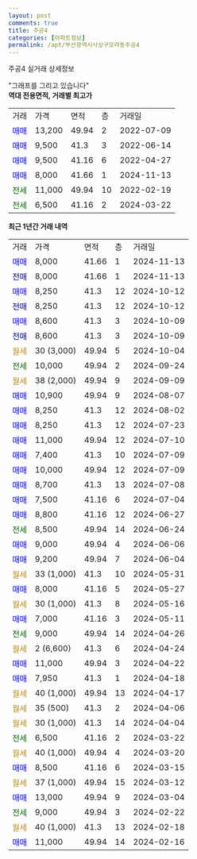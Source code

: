 ```yaml
---
layout: post
comments: true
title: 주공4
categories: [아파트정보]
permalink: /apt/부산광역시사상구모라동주공4
---
```


주공4 실거래 상세정보

<script type="text/javascript">
  google.charts.load('current', {'packages':['line', 'corechart']});
  google.charts.setOnLoadCallback(drawChart);

  function drawChart() {
    var data = new google.visualization.DataTable();
    data.addColumn('date', '거래일');
    data.addColumn('number', "매매");
    data.addColumn('number', "전세");
    data.addColumn('number', "전매");

    data.addRows([[new Date(Date.parse("2024-11-13")), 8000, null, null], [new Date(Date.parse("2024-11-13")), null, null, 8000], [new Date(Date.parse("2024-10-12")), 8250, null, null], [new Date(Date.parse("2024-10-12")), null, null, 8250], [new Date(Date.parse("2024-10-09")), 8600, null, null], [new Date(Date.parse("2024-10-09")), null, null, 8600], [new Date(Date.parse("2024-10-04")), null, null, null], [new Date(Date.parse("2024-09-24")), null, 10000, null], [new Date(Date.parse("2024-09-09")), null, null, null], [new Date(Date.parse("2024-08-07")), 10900, null, null], [new Date(Date.parse("2024-08-02")), 8250, null, null], [new Date(Date.parse("2024-07-23")), 8250, null, null], [new Date(Date.parse("2024-07-10")), 11000, null, null], [new Date(Date.parse("2024-07-09")), 7400, null, null], [new Date(Date.parse("2024-07-09")), 10000, null, null], [new Date(Date.parse("2024-07-08")), 8700, null, null], [new Date(Date.parse("2024-07-04")), 7500, null, null], [new Date(Date.parse("2024-06-27")), 8800, null, null], [new Date(Date.parse("2024-06-24")), null, 8500, null], [new Date(Date.parse("2024-06-06")), 9000, null, null], [new Date(Date.parse("2024-06-04")), 9200, null, null], [new Date(Date.parse("2024-05-31")), null, null, null], [new Date(Date.parse("2024-05-27")), 8000, null, null], [new Date(Date.parse("2024-05-16")), null, null, null], [new Date(Date.parse("2024-05-11")), 7000, null, null], [new Date(Date.parse("2024-04-26")), null, 9000, null], [new Date(Date.parse("2024-04-24")), null, null, null], [new Date(Date.parse("2024-04-22")), 11000, null, null], [new Date(Date.parse("2024-04-18")), 7950, null, null], [new Date(Date.parse("2024-04-17")), null, null, null], [new Date(Date.parse("2024-04-06")), null, null, null], [new Date(Date.parse("2024-04-04")), null, null, null], [new Date(Date.parse("2024-03-22")), null, 6500, null], [new Date(Date.parse("2024-03-20")), null, null, null], [new Date(Date.parse("2024-03-15")), 8500, null, null], [new Date(Date.parse("2024-03-12")), null, null, null], [new Date(Date.parse("2024-03-04")), 13000, null, null], [new Date(Date.parse("2024-02-22")), null, 9000, null], [new Date(Date.parse("2024-02-18")), null, null, null], [new Date(Date.parse("2024-02-16")), 11000, null, null]]);

    var options = {
      hAxis: {
        format: 'yyyy/MM/dd'
      },    
      lineWidth: 0,
      pointsVisible: true,    
      title: '최근 1년간 유형별 실거래가 분포',
      legend: { position: 'bottom' }
    };

    var formatter = new google.visualization.NumberFormat({pattern:'###,###'} );
    formatter.format(data, 1);
    formatter.format(data, 2);
    
    setTimeout(function() {
        var chart = new google.visualization.LineChart(document.getElementById('columnchart_material'));
        chart.draw(data, (options));
        document.getElementById('loading').style.display = 'none';
    }, 200);
  }
</script>


<div id="loading" style="z-index:20; display: block; margin-left: 0px">"그래프를 그리고 있습니다"</div>
<div id="columnchart_material" style="width: 95%; margin-left: 0px; display: block"></div>
<!-- contents start -->
<b>역대 전용면적, 거래별 최고가</b>
<table class="sortable">
    <tr>
      <td>거래</td>
      <td>가격</td>
      <td>면적</td>
      <td>층</td>
      <td>거래일</td>
    </tr>
        <tr>
          <td><a style="color: blue">매매</a></td>
          <td>13,200</td>
          <td>49.94</td>
          <td>2</td>
          <td>2022-07-09</td>
        </tr>            <tr>
          <td><a style="color: blue">매매</a></td>
          <td>9,500</td>
          <td>41.3</td>
          <td>3</td>
          <td>2022-06-14</td>
        </tr>            <tr>
          <td><a style="color: blue">매매</a></td>
          <td>9,500</td>
          <td>41.16</td>
          <td>6</td>
          <td>2022-04-27</td>
        </tr>            <tr>
          <td><a style="color: blue">매매</a></td>
          <td>8,000</td>
          <td>41.66</td>
          <td>1</td>
          <td>2024-11-13</td>
        </tr>        
        <tr>
              <td><a style="color: darkgreen">전세</a></td>
              <td>11,000</td>
              <td>49.94</td>
              <td>10</td>
              <td>2022-02-19</td>
            </tr>            <tr>
              <td><a style="color: darkgreen">전세</a></td>
              <td>6,500</td>
              <td>41.16</td>
              <td>2</td>
              <td>2024-03-22</td>
            </tr>        
    
</table>

<b>최근 1년간 거래 내역</b>

<table class="sortable">
    <tr>
      <td>거래</td>
      <td>가격</td>
      <td>면적</td>
      <td>층</td>
      <td>거래일</td>
    </tr>
    <tr>
      <td><a style="color: blue">매매</a></td>
      <td>8,000</td>
      <td>41.66</td>
      <td>1</td>
      <td>2024-11-13</td>
    </tr>          <tr>
      <td><a style="color: darkblue">전매</a></td>
      <td>8,000</td>
      <td>41.66</td>
      <td>1</td>
      <td>2024-11-13</td>
    </tr>          <tr>
      <td><a style="color: blue">매매</a></td>
      <td>8,250</td>
      <td>41.3</td>
      <td>12</td>
      <td>2024-10-12</td>
    </tr>          <tr>
      <td><a style="color: darkblue">전매</a></td>
      <td>8,250</td>
      <td>41.3</td>
      <td>12</td>
      <td>2024-10-12</td>
    </tr>          <tr>
      <td><a style="color: blue">매매</a></td>
      <td>8,600</td>
      <td>41.3</td>
      <td>3</td>
      <td>2024-10-09</td>
    </tr>          <tr>
      <td><a style="color: darkblue">전매</a></td>
      <td>8,600</td>
      <td>41.3</td>
      <td>3</td>
      <td>2024-10-09</td>
    </tr>          <tr>
      <td><a style="color: darkgoldenrod">월세</a></td>
      <td>30 (3,000)</td>
      <td>49.94</td>
      <td>5</td>
      <td>2024-10-04</td>
    </tr>          <tr>
      <td><a style="color: darkgreen">전세</a></td>
      <td>10,000</td>
      <td>49.94</td>
      <td>2</td>
      <td>2024-09-24</td>
    </tr>          <tr>
      <td><a style="color: darkgoldenrod">월세</a></td>
      <td>38 (2,000)</td>
      <td>49.94</td>
      <td>9</td>
      <td>2024-09-09</td>
    </tr>          <tr>
      <td><a style="color: blue">매매</a></td>
      <td>10,900</td>
      <td>49.94</td>
      <td>9</td>
      <td>2024-08-07</td>
    </tr>          <tr>
      <td><a style="color: blue">매매</a></td>
      <td>8,250</td>
      <td>41.3</td>
      <td>12</td>
      <td>2024-08-02</td>
    </tr>          <tr>
      <td><a style="color: blue">매매</a></td>
      <td>8,250</td>
      <td>41.3</td>
      <td>12</td>
      <td>2024-07-23</td>
    </tr>          <tr>
      <td><a style="color: blue">매매</a></td>
      <td>11,000</td>
      <td>49.94</td>
      <td>12</td>
      <td>2024-07-10</td>
    </tr>          <tr>
      <td><a style="color: blue">매매</a></td>
      <td>7,400</td>
      <td>41.3</td>
      <td>10</td>
      <td>2024-07-09</td>
    </tr>          <tr>
      <td><a style="color: blue">매매</a></td>
      <td>10,000</td>
      <td>49.94</td>
      <td>12</td>
      <td>2024-07-09</td>
    </tr>          <tr>
      <td><a style="color: blue">매매</a></td>
      <td>8,700</td>
      <td>41.3</td>
      <td>13</td>
      <td>2024-07-08</td>
    </tr>          <tr>
      <td><a style="color: blue">매매</a></td>
      <td>7,500</td>
      <td>41.16</td>
      <td>6</td>
      <td>2024-07-04</td>
    </tr>          <tr>
      <td><a style="color: blue">매매</a></td>
      <td>8,800</td>
      <td>41.16</td>
      <td>12</td>
      <td>2024-06-27</td>
    </tr>          <tr>
      <td><a style="color: darkgreen">전세</a></td>
      <td>8,500</td>
      <td>49.94</td>
      <td>14</td>
      <td>2024-06-24</td>
    </tr>          <tr>
      <td><a style="color: blue">매매</a></td>
      <td>9,000</td>
      <td>49.94</td>
      <td>4</td>
      <td>2024-06-06</td>
    </tr>          <tr>
      <td><a style="color: blue">매매</a></td>
      <td>9,200</td>
      <td>49.94</td>
      <td>7</td>
      <td>2024-06-04</td>
    </tr>          <tr>
      <td><a style="color: darkgoldenrod">월세</a></td>
      <td>33 (1,000)</td>
      <td>41.3</td>
      <td>10</td>
      <td>2024-05-31</td>
    </tr>          <tr>
      <td><a style="color: blue">매매</a></td>
      <td>8,000</td>
      <td>41.16</td>
      <td>5</td>
      <td>2024-05-27</td>
    </tr>          <tr>
      <td><a style="color: darkgoldenrod">월세</a></td>
      <td>30 (1,000)</td>
      <td>41.3</td>
      <td>8</td>
      <td>2024-05-16</td>
    </tr>          <tr>
      <td><a style="color: blue">매매</a></td>
      <td>7,000</td>
      <td>41.16</td>
      <td>3</td>
      <td>2024-05-11</td>
    </tr>          <tr>
      <td><a style="color: darkgreen">전세</a></td>
      <td>9,000</td>
      <td>49.94</td>
      <td>14</td>
      <td>2024-04-26</td>
    </tr>          <tr>
      <td><a style="color: darkgoldenrod">월세</a></td>
      <td>2 (6,600)</td>
      <td>41.3</td>
      <td>6</td>
      <td>2024-04-24</td>
    </tr>          <tr>
      <td><a style="color: blue">매매</a></td>
      <td>11,000</td>
      <td>49.94</td>
      <td>3</td>
      <td>2024-04-22</td>
    </tr>          <tr>
      <td><a style="color: blue">매매</a></td>
      <td>7,950</td>
      <td>41.3</td>
      <td>1</td>
      <td>2024-04-18</td>
    </tr>          <tr>
      <td><a style="color: darkgoldenrod">월세</a></td>
      <td>40 (1,000)</td>
      <td>49.94</td>
      <td>13</td>
      <td>2024-04-17</td>
    </tr>          <tr>
      <td><a style="color: darkgoldenrod">월세</a></td>
      <td>35 (500)</td>
      <td>41.3</td>
      <td>2</td>
      <td>2024-04-06</td>
    </tr>          <tr>
      <td><a style="color: darkgoldenrod">월세</a></td>
      <td>30 (1,000)</td>
      <td>41.3</td>
      <td>14</td>
      <td>2024-04-04</td>
    </tr>          <tr>
      <td><a style="color: darkgreen">전세</a></td>
      <td>6,500</td>
      <td>41.16</td>
      <td>2</td>
      <td>2024-03-22</td>
    </tr>          <tr>
      <td><a style="color: darkgoldenrod">월세</a></td>
      <td>40 (1,000)</td>
      <td>49.94</td>
      <td>4</td>
      <td>2024-03-20</td>
    </tr>          <tr>
      <td><a style="color: blue">매매</a></td>
      <td>8,500</td>
      <td>41.16</td>
      <td>6</td>
      <td>2024-03-15</td>
    </tr>          <tr>
      <td><a style="color: darkgoldenrod">월세</a></td>
      <td>37 (1,000)</td>
      <td>49.94</td>
      <td>15</td>
      <td>2024-03-12</td>
    </tr>          <tr>
      <td><a style="color: blue">매매</a></td>
      <td>13,000</td>
      <td>49.94</td>
      <td>9</td>
      <td>2024-03-04</td>
    </tr>          <tr>
      <td><a style="color: darkgreen">전세</a></td>
      <td>9,000</td>
      <td>49.94</td>
      <td>3</td>
      <td>2024-02-22</td>
    </tr>          <tr>
      <td><a style="color: darkgoldenrod">월세</a></td>
      <td>40 (1,000)</td>
      <td>41.3</td>
      <td>13</td>
      <td>2024-02-18</td>
    </tr>          <tr>
      <td><a style="color: blue">매매</a></td>
      <td>11,000</td>
      <td>49.94</td>
      <td>14</td>
      <td>2024-02-16</td>
    </tr>      </table>
<!-- contents end -->    

